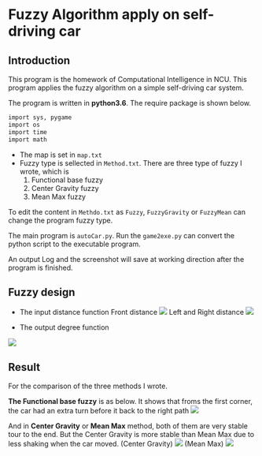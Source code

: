 # Fuzzy Algorithm apply on self-driving car

## Introduction

This program is the homework of Computational Intelligence in NCU.
This program applies the fuzzy algorithm on a simple self-driving car system.

The program is written in **python3.6**. 
The require package is shown below.
```python=3.6
import sys, pygame
import os
import time
import math
```

* The map is set in `map.txt`
* Fuzzy type is sellected in `Method.txt`.
There are three type of fuzzy I wrote, which is 
    1. Functional base fuzzy
    2. Center Gravity fuzzy
    3. Mean Max fuzzy

To edit the content in `Methdo.txt` as `Fuzzy`, `FuzzyGravity` or `FuzzyMean`  can change the program fuzzy type.

The main program is `autoCar.py`. 
Run the `game2exe.py` can convert the python script to the executable program.

An output Log and the screenshot will save at working direction after the program is finished.

## Fuzzy design


* The input distance function
Front distance
![](https://i.imgur.com/1v7Idhe.png)
Left and Right distance
![](https://i.imgur.com/cPYdlho.png)

* The output degree function

![](https://i.imgur.com/68LBdUp.jpg)

## Result

For the comparison of the three methods I wrote.

**The Functional base fuzzy** is as below. It shows that froms the first corner, the car had an extra turn before it back to the right path
![](https://i.imgur.com/38ZrlX7.jpg)

And in **Center Gravity** or **Mean Max** method, both of them are very stable tour to the end. But the Center Gravity is more stable than Mean Max due to less shaking when the car moved.
(Center Gravity)
![](https://i.imgur.com/23jmbzF.jpg)
(Mean Max)
![](https://i.imgur.com/aIyD88J.jpg)
